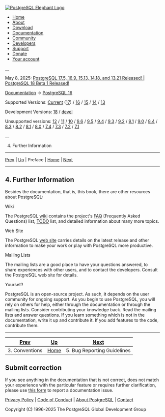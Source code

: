 [ ![PostgreSQL Elephant Logo](/media/img/about/press/elephant.png) ](/)

  * [Home](/ "Home")
  * [About](/about/ "About")
  * [Download](/download/ "Download")
  * [Documentation](/docs/ "Documentation")
  * [Community](/community/ "Community")
  * [Developers](/developer/ "Developers")
  * [Support](/support/ "Support")
  * [Donate](/about/donate/ "Donate")
  * [Your account](/account/ "Your account")

__

May 8, 2025: [ PostgreSQL 17.5, 16.9, 15.13, 14.18, and 13.21 Released! ](/about/news/postgresql-175-169-1513-1418-and-1321-released-3072/) | [ PostgreSQL 18 Beta 1 Released! ](/about/news/postgresql-18-beta-1-released-3070/)

[Documentation](/docs/ "Documentation") -> [PostgreSQL
16](/docs/16/index.html)

Supported Versions: [Current](/docs/current/resources.html "PostgreSQL 17 -
4. Further Information") ([17](/docs/17/resources.html "PostgreSQL 17 -
4. Further Information")) / [16](/docs/16/resources.html "PostgreSQL 16 -
4. Further Information") / [15](/docs/15/resources.html "PostgreSQL 15 -
4. Further Information") / [14](/docs/14/resources.html "PostgreSQL 14 -
4. Further Information") / [13](/docs/13/resources.html "PostgreSQL 13 -
4. Further Information")

Development Versions: [18](/docs/18/resources.html "PostgreSQL 18 - 4. Further
Information") / [devel](/docs/devel/resources.html "PostgreSQL devel -
4. Further Information")

Unsupported versions: [12](/docs/12/resources.html "PostgreSQL 12 - 4. Further
Information") / [11](/docs/11/resources.html "PostgreSQL 11 - 4. Further
Information") / [10](/docs/10/resources.html "PostgreSQL 10 - 4. Further
Information") / [9.6](/docs/9.6/resources.html "PostgreSQL 9.6 - 4. Further
Information") / [9.5](/docs/9.5/resources.html "PostgreSQL 9.5 - 4. Further
Information") / [9.4](/docs/9.4/resources.html "PostgreSQL 9.4 - 4. Further
Information") / [9.3](/docs/9.3/resources.html "PostgreSQL 9.3 - 4. Further
Information") / [9.2](/docs/9.2/resources.html "PostgreSQL 9.2 - 4. Further
Information") / [9.1](/docs/9.1/resources.html "PostgreSQL 9.1 - 4. Further
Information") / [9.0](/docs/9.0/resources.html "PostgreSQL 9.0 - 4. Further
Information") / [8.4](/docs/8.4/resources.html "PostgreSQL 8.4 - 4. Further
Information") / [8.3](/docs/8.3/resources.html "PostgreSQL 8.3 - 4. Further
Information") / [8.2](/docs/8.2/resources.html "PostgreSQL 8.2 - 4. Further
Information") / [8.1](/docs/8.1/resources.html "PostgreSQL 8.1 - 4. Further
Information") / [8.0](/docs/8.0/resources.html "PostgreSQL 8.0 - 4. Further
Information") / [7.4](/docs/7.4/resources.html "PostgreSQL 7.4 - 4. Further
Information") / [7.3](/docs/7.3/resources.html "PostgreSQL 7.3 - 4. Further
Information") / [7.2](/docs/7.2/resources.html "PostgreSQL 7.2 - 4. Further
Information") / [7.1](/docs/7.1/resources.html "PostgreSQL 7.1 - 4. Further
Information")

__

4. Further Information  
---  
[Prev](notation.html "3. Conventions")  | [Up](preface.html "Preface") | Preface | [Home](index.html "PostgreSQL 16.9 Documentation") |  [Next](bug-reporting.html "5. Bug Reporting Guidelines")  
  
* * *

## 4. Further Information #

Besides the documentation, that is, this book, there are other resources about
PostgreSQL:

Wiki

    

The PostgreSQL [wiki](https://wiki.postgresql.org) contains the project's
[FAQ](https://wiki.postgresql.org/wiki/Frequently_Asked_Questions) (Frequently
Asked Questions) list, [TODO](https://wiki.postgresql.org/wiki/Todo) list, and
detailed information about many more topics.

Web Site

    

The PostgreSQL [web site](https://www.postgresql.org) carries details on the
latest release and other information to make your work or play with PostgreSQL
more productive.

Mailing Lists

    

The mailing lists are a good place to have your questions answered, to share
experiences with other users, and to contact the developers. Consult the
PostgreSQL web site for details.

Yourself!

    

PostgreSQL is an open-source project. As such, it depends on the user
community for ongoing support. As you begin to use PostgreSQL, you will rely
on others for help, either through the documentation or through the mailing
lists. Consider contributing your knowledge back. Read the mailing lists and
answer questions. If you learn something which is not in the documentation,
write it up and contribute it. If you add features to the code, contribute
them.

* * *

[Prev](notation.html "3. Conventions")  | [Up](preface.html "Preface") |  [Next](bug-reporting.html "5. Bug Reporting Guidelines")  
---|---|---  
3. Conventions  | [Home](index.html "PostgreSQL 16.9 Documentation") |  5. Bug Reporting Guidelines  
  
## Submit correction

If you see anything in the documentation that is not correct, does not match
your experience with the particular feature or requires further clarification,
please use [this form](/account/comments/new/16/resources.html/) to report a
documentation issue.

[Privacy Policy](/about/privacypolicy) | [Code of Conduct](/about/policies/coc/) | [About PostgreSQL](/about/) | [Contact](/about/contact/)  

Copyright (C) 1996-2025 The PostgreSQL Global Development Group

